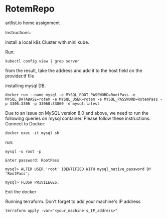 # RotemRepo
artlist.io home assignment

Instructions: 

install a local k8s Cluster with mini kube.

Run: 
```
kubectl config view | grep server
```
from the result, take the address and add it to the host field on the provider.tf file

installing mysql DB.
```
docker run --name mysql -e MYSQL_ROOT_PASSWORD=RootPass -e MYSQL_DATABASE=rotem -e MYSQL_USER=rotem -e MYSQL_PASSWORD=RotemPass -p 3306:3306 -p 33060:33060 -d mysql:latest
```
Due to an issue on MySQL version 8.0 and above, we need to run the following queries on mysql container.  Please follow these instructions:  
Connect to Docker:
```
docker exec -it mysql sh
```

run:
```
mysql -u root -p
```
```
Enter password: RootPass
```
```
mysql> ALTER USER 'root' IDENTIFIED WITH mysql_native_password BY 'RootPass';
```
```
mysql> FLUSH PRIVILEGES;
```
Exit the docker


Running terraform.  Don't forget to add your machine's IP address
```
terraform apply -var="<your_machine's_IP_address>"
```